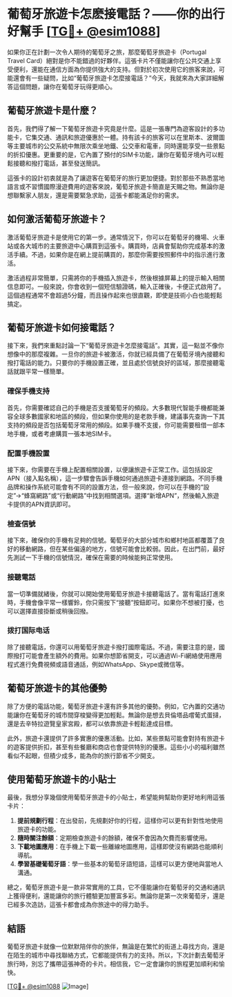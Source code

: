 # 葡萄牙旅遊卡怎麽接電話？——你的出行好幫手 [[TG💪+ @esim1088](https://t.me/s/esim1088)]

如果你正在計劃一次令人期待的葡萄牙之旅，那麼葡萄牙旅遊卡（Portugal Travel Card）絕對是你不能錯過的好夥伴。這張卡片不僅能讓你在公共交通上享受便利，還能在通信方面為你提供強大的支持。但對於初次使用它的旅客來說，可能還會有一些疑問，比如“葡萄牙旅遊卡怎麼接電話？”今天，我就來為大家詳細解答這個問題，讓你在葡萄牙玩得更順心。

## 葡萄牙旅遊卡是什麼？

首先，我們得了解一下葡萄牙旅遊卡究竟是什麼。這是一張專門為遊客設計的多功能卡，它集交通、通訊和旅遊優惠於一體。持有該卡的旅客可以在里斯本、波爾圖等主要城市的公交系統中無限次乘坐地鐵、公交車和電車，同時還能享受一些景點的折扣優惠。更重要的是，它內置了預付的SIM卡功能，讓你在葡萄牙境內可以輕鬆接聽和撥打電話，甚至發送簡訊。

這張卡的設計初衷就是為了讓遊客在葡萄牙的旅行更加便捷。對於那些不熟悉當地語言或不習慣國際漫遊費用的遊客來說，葡萄牙旅遊卡簡直是天賜之物。無論你是想聯繫家人朋友，還是需要緊急求助，這張卡都能滿足你的需求。

## 如何激活葡萄牙旅遊卡？

激活葡萄牙旅遊卡是使用它的第一步。通常情況下，你可以在葡萄牙的機場、火車站或各大城市的主要旅遊中心購買到這張卡。購買時，店員會幫助你完成基本的激活手續。不過，如果你是在網上提前購買的，那麼你需要按照郵件中的指示進行激活。

激活過程非常簡單，只需將你的手機插入旅遊卡，然後根據屏幕上的提示輸入相關信息即可。一般來說，你會收到一個短信驗證碼，輸入正確後，卡便正式啟用了。這個過程通常不會超過5分鐘，而且操作起來也很直觀，即使是技術小白也能輕鬆搞定。

## 葡萄牙旅遊卡如何接電話？

接下來，我們來重點討論一下“葡萄牙旅遊卡怎麼接電話”。其實，這一點並不像你想像中的那麼複雜。一旦你的旅遊卡被激活，你就已經具備了在葡萄牙境內接聽和撥打電話的能力。只要你的手機設置正確，並且處於信號良好的區域，那麼接聽電話就跟平常一樣簡單。

### 確保手機支持

首先，你需要確認自己的手機是否支援葡萄牙的頻段。大多數現代智能手機都能兼容全球多數國家和地區的頻段，但如果你使用的是老款手機，建議事先查詢一下其支持的頻段是否包括葡萄牙常用的頻段。如果手機不支援，你可能需要租借一部本地手機，或者考慮購買一張本地SIM卡。

### 配置手機設置

接下來，你需要在手機上配置相關設置，以便讓旅遊卡正常工作。這包括設定APN（接入點名稱），這一步驟會告訴手機如何通過旅遊卡連接到網路。不同手機品牌和操作系統可能會有不同的設置方法，但一般來說，你可以在手機的“設定”→“蜂窩網路”或“行動網路”中找到相關選項。選擇“新增APN”，然後輸入旅遊卡提供的APN資訊即可。

### 檢查信號

接下來，確保你的手機有足夠的信號。葡萄牙的大部分城市和鄉村地區都覆蓋了良好的移動網路，但在某些偏遠的地方，信號可能會比較弱。因此，在出門前，最好先測試一下手機的信號情況，確保在需要的時候能夠正常使用。

### 接聽電話

當一切準備就緒後，你就可以開始使用葡萄牙旅遊卡接聽電話了。當有電話打進來時，手機會像平常一樣響鈴，你只需按下“接聽”按鈕即可。如果你不想被打擾，也可以選擇直接掛斷或稍後回撥。

### 拨打国际电话

除了接聽電話，你還可以用葡萄牙旅遊卡撥打國際電話。不過，需要注意的是，國際撥打可能會產生額外的費用。如果你想節省開支，可以通過Wi-Fi網絡使用應用程式進行免費視頻或語音通話，例如WhatsApp、Skype或微信等。

## 葡萄牙旅遊卡的其他優勢

除了方便的電話功能，葡萄牙旅遊卡還有許多其他的優勢。例如，它內置的交通功能讓你在葡萄牙的城市間穿梭變得更加輕鬆。無論你是想去貝倫塔品嚐葡式蛋撻，還是去辛特拉遊覽皇家宮殿，都可以依靠旅遊卡輕鬆達成目標。

此外，旅遊卡還提供了許多實惠的優惠活動。比如，某些景點可能會對持有旅遊卡的遊客提供折扣，甚至有些餐廳和商店也會提供特別的優惠。這些小小的福利雖然看似不起眼，但積少成多，能為你的旅行節省不少開支。

## 使用葡萄牙旅遊卡的小貼士

最後，我想分享幾個使用葡萄牙旅遊卡的小貼士，希望能夠幫助你更好地利用這張卡片：

1. **提前規劃行程**：在出發前，先規劃好你的行程，這樣你可以更有針對性地使用旅遊卡的功能。
2. **隨時關注餘額**：定期檢查旅遊卡的餘額，確保不會因為欠費而影響使用。
3. **下載地圖應用**：在手機上下載一些離線地圖應用，這樣即使沒有網路也能順利導航。
4. **學習基礎葡萄牙語**：學一些基本的葡萄牙語短語，這樣可以更方便地與當地人溝通。

總之，葡萄牙旅遊卡是一款非常實用的工具，它不僅能讓你在葡萄牙的交通和通訊上獲得便利，還能讓你的旅行體驗更加豐富多彩。無論你是第一次來葡萄牙，還是已經多次造訪，這張卡都會成為你旅途中的得力助手。

## 結語

葡萄牙旅遊卡就像一位默默陪伴你的旅伴，無論是在繁忙的街道上尋找方向，還是在陌生的城市中尋找聯絡方式，它都能提供有力的支持。所以，下次計劃去葡萄牙旅行時，別忘了攜帶這張神奇的卡片。相信我，它一定會讓你的旅程更加順利和愉快。

[[TG💪+ @esim1088](https://t.me/s/esim1088) ![Image](https://i.postimg.cc/4NQfJmqS/Snipaste-2025-05-13-00-14-12.png)]